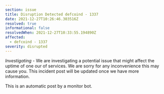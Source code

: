 ```yaml
---
section: issue
title: Disruption Detected defcoind - 1337
date: 2021-12-27T10:26:46.303516Z
resolved: true
informational: false
resolvedWhen: 2021-12-27T10:33:55.194890Z
affected:
  - defcoind - 1337
severity: disrupted
---
```

*Investigating* - We are investigating a potential issue that might affect the uptime of one our of services. We are sorry for any inconvenience this may cause you. This incident post will be updated once we have more information.

This is an automatic post by a monitor bot.
        